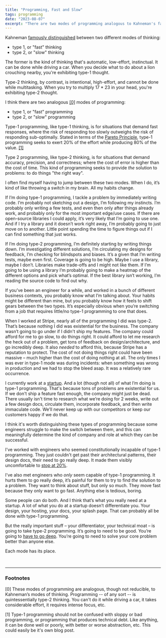 ```yaml
---
title: "Programming, Fast and Slow"
tags: programming
date: "2023-08-07"
excerpt: "There are two modes of programming analogous to Kahneman's famous modes of thinking."
---
```


Kahneman [famously
distinguished](https://en.wikipedia.org/wiki/Thinking,_Fast_and_Slow) between
two different modes of thinking:

* type 1, or "fast" thinking
* type 2, or "slow" thinking

The former is the kind of thinking that's automatic, low-effort, instinctual. It
can be done while driving a car. When you decide what to do about a lion
crouching nearby, you're exhibiting type-1 thought.

Type-2 thinking, by contrast, is intentional, high-effort, and cannot be done
while multitasking. When you try to multiply 17 * 23 in your head, you're
exhibiting type-2 thought.

I think there are two analogous [[0]](#footnote0) modes of programming:

* type 1, or "fast" programming
* type 2, or "slow" programming

Type-1 programming, like type-1 thinking, is for situations that demand fast
responses, where the risk of responding too slowly outweighs the risk of
responding sub-optimally. Stated in terms of the [Pareto
Principle](https://en.wikipedia.org/wiki/Pareto_principle), type-1
programming seeks to exert 20% of the effort while producing 80% of the value.
[[1]](#footnote1)

Type 2 programming, like type-2 thinking, is for situations that demand
accuracy, precision, and correctness; where the cost of error is higher than the
cost of time. This kind of programming seeks to provide _the_ solution to
problems: to do things "the right way".

I often find myself having to jump between these two modes. When I do, it’s kind
of like throwing a switch in my brain. All my habits change.

If I’m doing type-1 programming, I tackle a problem by immediately
writing code. I’m probably not sketching out a design, I’m following my
instincts. I’m probably only writing a few tests, and even then only after
things already work, and probably only for the most important edge/use cases. If
there are open-source libraries I could apply, it’s very likely that I’m going
to use one. And if I try a library and it doesn’t work right away, I’m probably
going to just move on to another. Little point spending the time to figure
things out if I can find something that just works.

If I’m doing type-2 programming, I’m definitely starting by writing things down.
I’m investigating different solutions, I’m circulating my designs for feedback,
I’m checking for blindspots and biases. It’s a given that I’m writing tests,
maybe even first. Coverage is going to be high. Maybe I use a library, maybe I
don’t. Libraries make trade-offs and I might not like them. If I’m going to be
using a library I’m probably going to make a heatmap of the different options
and pick what’s optimal. If the best library isn’t working, I’m reading the
source code to find out why.

If you’ve been an engineer for a while, and worked in a bunch of different
business contexts, you probably know what I’m talking about. Your habits might
be different than mine, but you probably know how it feels to shift gears between the
two types. It’s especially obvious when you’re switching from a job that
requires little/no type-1 programming to one that does.

When I worked at Stripe, nearly all of the programming I did was type-2.
That’s because nothing I did was existential for the business. The company
wasn’t going to go under if I didn't ship my features. The company could afford
for me to go slow, to do things right. It could afford to let me research the
heck out of a problem, get tons of feedback on design/architecture, and go
incredibly deep. It also _needed_ to afford this, because Stripe has a
reputation to protect. The cost of not doing things right could have been massive –
much higher than the cost of doing nothing at all. The only times I was ever in
type-1 mode was during incidents: when something was wrong in production and we
had to stop the bleed asap. It was a relatively rare occurrence.

I currently work at a [startup](https://joinatlas.ai/). And a lot (though not
all) of what I’m doing is type-1 programming. That's because tons of problems
are existential for us. If we don't ship a feature fast enough, the company
might just be dead. There usually isn't time to research what we’re doing for 2
weeks, write out a few design docs, circulate them, incorporate feedback, and
then write immaculate code. We’ll never keep up with our competitors or keep our
customers happy if we do that.

I think it's worth distinguishing these types of programming because some
engineers struggle to make the switch between them, and this can meaningfully
determine the kind of company and role at which they can be successful.

I've worked with engineers who seemed constitutionally incapable of type-1
programming. They just couldn't get past their architectural patterns, their
design docs, their need to go really deep. It made them visibly uncomfortable to
[stop at 20%](https://austinhenley.com/blog/90percent.html).

I've also met engineers who _only_ seem capable of type-1 programming. It hurts
them to go really deep, it’s painful for them to try to find _the_ solution to a
problem. They want to think about stuff, but only so much. They move fast
because they only want to go fast. Anything else is tedious, boring.

Some people can do both. And I think that’s what you really need at a startup. A
lot of what you do at a startup doesn’t differentiate you. Your design, your
hosting, your docs, your splash page. That can probably all be done with type-1
programming.

But the really important stuff – your differentiator, your technical moat – is
going to take type-2 programming. It’s going to need to be good. You’re going to
[have to go deep](
https://www.airplane.dev/blog/how-to-build-a-technical-moat-for-your-product).
You’re going to need to solve your core problem better than anyone else.

Each mode has its place.

<br>

---

### Footnotes

<span id="footnote0">[0]</span>
These modes of programming are analogous, though not reducible, to Kahneman’s
modes of thinking. Programming -- of any sort -- is quintessentially type-2
thinking. You can't do it while driving a car, it takes considerable effort, it
requires intense focus, etc.

<span id="footnote1">[1]</span>
Type-1 programming should not be confused with sloppy or bad programming, or
programming that produces technical debt. Like anything, it can be done well or
poorly, with better or worse abstraction, etc. This could easily be it's own
blog post.
